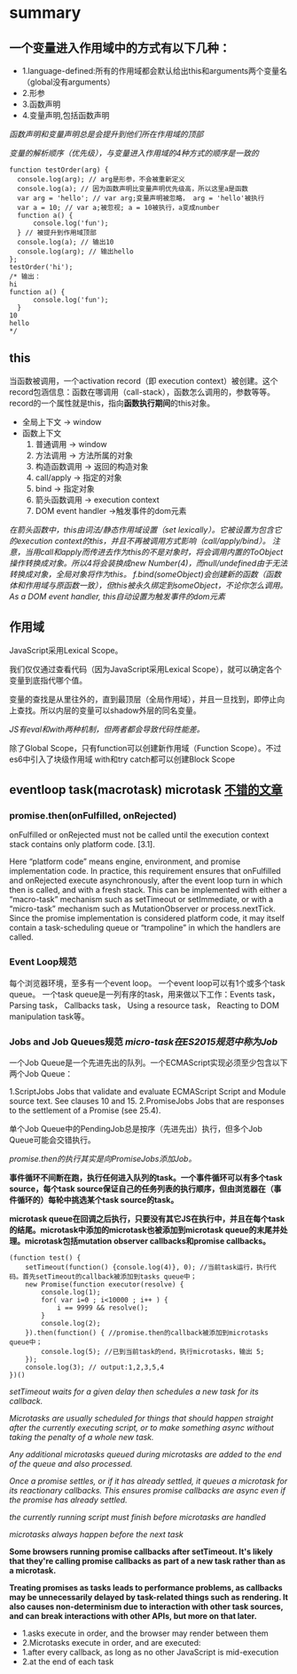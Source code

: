 # summary
## 一个变量进入作用域中的方式有以下几种：
  - 1.language-defined:所有的作用域都会默认给出this和arguments两个变量名（global没有arguments）
  - 2.形参
  - 3.函数声明
  - 4.变量声明,包括函数声明
  
  _函数声明和变量声明总是会提升到他们所在作用域的顶部_
  
  _变量的解析顺序（优先级），与变量进入作用域的4种方式的顺序是一致的_
  
  ```
  function testOrder(arg) {
    console.log(arg); // arg是形参，不会被重新定义
    console.log(a); // 因为函数声明比变量声明优先级高，所以这里a是函数
    var arg = 'hello'; // var arg;变量声明被忽略， arg = 'hello'被执行
    var a = 10; // var a;被忽视; a = 10被执行，a变成number
    function a() {
        console.log('fun');
    } // 被提升到作用域顶部
    console.log(a); // 输出10
    console.log(arg); // 输出hello
}; 
testOrder('hi');
/* 输出：
hi 
function a() {
        console.log('fun');
    }
10 
hello 
*/
```
## this
当函数被调用，一个activation record（即 execution context）被创建。这个record包涵信息：函数在哪调用（call-stack），函数怎么调用的，参数等等。record的一个属性就是this，指向**函数执行期间**的this对象。
- 全局上下文 -> window
- 函数上下文
  1. 普通调用 -> window
  2. 方法调用 -> 方法所属的对象
  3. 构造函数调用 -> 返回的构造对象
  4. call/apply -> 指定的对象
  5. bind -> 指定对象 
  6. 箭头函数调用 -> execution context
  7. DOM event handler ->触发事件的dom元素
  
_在箭头函数中，this由词法/静态作用域设置（set lexically）。它被设置为包含它的execution context的this，并且不再被调用方式影响（call/apply/bind）。_
_注意，当用call和apply而传进去作为this的不是对象时，将会调用内置的ToObject操作转换成对象。所以4将会装换成new Number(4)，而null/undefined由于无法转换成对象，全局对象将作为this。_
 _f.bind(someObject)会创建新的函数（函数体和作用域与原函数一致），但this被永久绑定到someObject，不论你怎么调用。_
_As a DOM event handler, this自动设置为触发事件的dom元素_

## 作用域
JavaScript采用Lexical Scope。

我们仅仅通过查看代码（因为JavaScript采用Lexical Scope），就可以确定各个变量到底指代哪个值。

变量的查找是从里往外的，直到最顶层（全局作用域），并且一旦找到，即停止向上查找。所以内层的变量可以shadow外层的同名变量。

_JS有eval和with两种机制，但两者都会导致代码性能差。_

除了Global Scope，只有function可以创建新作用域（Function Scope）。不过es6中引入了块级作用域
with和try catch都可以创建Block Scope


## eventloop task(macrotask) microtask [不错的文章](https://jakearchibald.com/2015/tasks-microtasks-queues-and-schedules/)

### promise.then(onFulfilled, onRejected)

onFulfilled or onRejected must not be called until the execution context stack contains only platform code. [3.1].

Here “platform code” means engine, environment, and promise implementation code. In practice, this requirement ensures that onFulfilled and onRejected execute asynchronously, after the event loop turn in which then is called, and with a fresh stack. This can be implemented with either a “macro-task” mechanism such as setTimeout or setImmediate, or with a “micro-task” mechanism such as MutationObserver or process.nextTick. Since the promise implementation is considered platform code, it may itself contain a task-scheduling queue or “trampoline” in which the handlers are called.

### Event Loop规范

每个浏览器环境，至多有一个event loop。
一个event loop可以有1个或多个task queue。
一个task queue是一列有序的task，用来做以下工作：Events task，Parsing task， Callbacks task， Using a resource task， Reacting to DOM manipulation task等。

### Jobs and Job Queues规范 _micro-task在ES2015规范中称为Job_
一个Job Queue是一个先进先出的队列。一个ECMAScript实现必须至少包含以下两个Job Queue：

1.ScriptJobs	Jobs that validate and evaluate ECMAScript Script and Module source text. See clauses 10 and 15.
2.PromiseJobs	Jobs that are responses to the settlement of a Promise (see 25.4).

单个Job Queue中的PendingJob总是按序（先进先出）执行，但多个Job Queue可能会交错执行。

_promise.then的执行其实是向PromiseJobs添加Job。_

**事件循环不间断在跑，执行任何进入队列的task。一个事件循环可以有多个task source，每个task source保证自己的任务列表的执行顺序，但由浏览器在（事件循环的）每轮中挑选某个task source的task。**

**microtask queue在回调之后执行，只要没有其它JS在执行中，并且在每个task的结尾。microtask中添加的microtask也被添加到microtask queue的末尾并处理。microtask包括mutation observer callbacks和promise callbacks。**

```
(function test() {
    setTimeout(function() {console.log(4)}, 0); //当前task运行，执行代码。首先setTimeout的callback被添加到tasks queue中；
    new Promise(function executor(resolve) {
        console.log(1);
        for( var i=0 ; i<10000 ; i++ ) {
            i == 9999 && resolve();
        }
        console.log(2);
    }).then(function() { //promise.then的callback被添加到microtasks queue中； 
        console.log(5); //已到当前task的end，执行microtasks，输出 5;
    });
    console.log(3); // output:1,2,3,5,4
})()
```
_setTimeout waits for a given delay then schedules a new task for its callback._

_Microtasks are usually scheduled for things that should happen straight after the currently executing script, or to make something async without taking the penalty of a whole new task._

_Any additional microtasks queued during microtasks are added to the end of the queue and also processed._

_Once a promise settles, or if it has already settled, it queues a microtask for its reactionary callbacks. This ensures promise callbacks are async even if the promise has already settled._

_the currently running script must finish before microtasks are handled_

_microtasks always happen before the next task_

**Some browsers running promise callbacks after setTimeout. It's likely that they're calling promise callbacks as part of a new task rather than as a microtask.**

**Treating promises as tasks leads to performance problems, as callbacks may be unnecessarily delayed by task-related things such as rendering. It also causes non-determinism due to interaction with other task sources, and can break interactions with other APIs, but more on that later.**

 - 1.asks execute in order, and the browser may render between them
 - 2.Microtasks execute in order, and are executed:
  - 1.after every callback, as long as no other JavaScript is mid-execution
  - 2.at the end of each task
